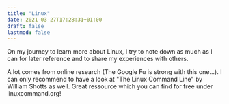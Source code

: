 ```yaml
---
title: "Linux"
date: 2021-03-27T17:28:31+01:00
draft: false
lastmod: false
---
```


On my journey to learn more about Linux, I try to note down as much as I can for later reference and to share my experiences with others.

A lot comes from online research (The Google Fu is strong with this one...). I can only recommend to have a look at "The Linux Command Line" by William Shotts as well. Great ressource which you can find for free under linuxcommand.org!